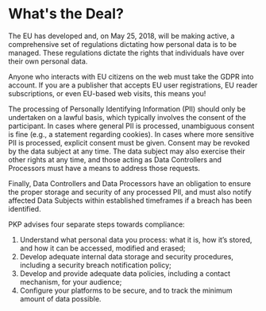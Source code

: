 # What's the Deal?

The EU has developed and, on May 25, 2018, will be making active, a comprehensive set of regulations dictating how personal data is to be managed. These regulations dictate the rights that individuals have over their own personal data.

Anyone who interacts with EU citizens on the web must take the GDPR into account. If you are a publisher that accepts EU user registrations, EU reader subscriptions, or even EU-based web visits, this means you!

The processing of Personally Identifying Information (PII) should only be undertaken on a lawful basis, which typically involves the consent of the participant. In cases where general PII is processed, unambiguous consent is fine (e.g., a statement regarding cookies). In cases where more sensitive PII is processed, explicit consent must be given. Consent may be revoked by the data subject at any time. The data subject may also exercise their other rights at any time, and those acting as Data Controllers and Processors must have a means to address those requests.

Finally, Data Controllers and Data Processors have an obligation to ensure the proper storage and security of any processed PII, and must also notify affected Data Subjects within established timeframes if a breach has been identified.

PKP advises four separate steps towards compliance:

1. Understand what personal data you process: what it is, how it’s stored, and how it can be accessed, modified and erased;
2. Develop adequate internal data storage and security procedures, including a security breach notification policy;
3. Develop and provide adequate data policies, including a contact mechanism, for your audience;
4. Configure your platforms to be secure, and to track the minimum amount of data possible. 
